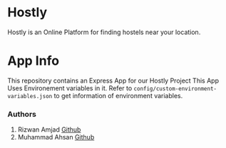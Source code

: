 # Hostly

Hostly is an Online Platform for finding hostels near your location.

# App Info

This repository contains an Express App for our Hostly Project
This App Uses Environement variables in it. Refer to `config/custom-environment-variables.json` to get information of environment variables.

### Authors

1. Rizwan Amjad [Github](https://github.com/RizwanAmjad)
2. Muhammad Ahsan [Github](https://github.com/Muhammad-Ahsan-p)

